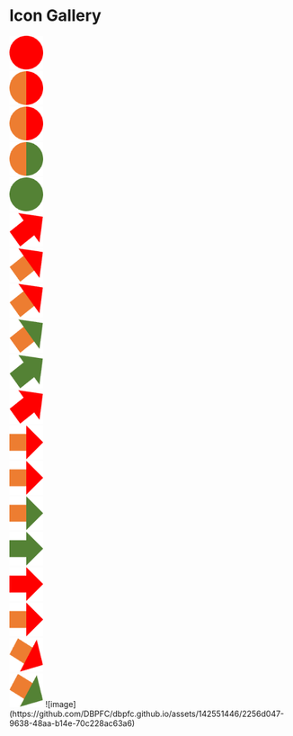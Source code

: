 <!DOCTYPE html>
<html>
<head>
  <title>Public Icon Gallery</title>
</head>
<body>
  <h1>Icon Gallery</h1>
  
<div>
<img src="https://github.com/DBPFC/dbpfc.github.io/blob/main/R0_Dot_Icon_0.6cm.png" alt="R0_Dot_Icon_0.6cm"width = "60" height="60">
<br>
<img src="https://github.com/DBPFC/dbpfc.github.io/blob/main/AR0_Dot_Icon_0.6cm.png" alt="AR0_Dot_Icon_0.6cm"width = "60" height="60">
<br>
<img src="https://github.com/DBPFC/dbpfc.github.io/blob/main/AR0_Dot_Icon_0.6cm.png" alt="AR0_Dot_Icon_0.6cm"width = "60" height="60">
<br>
<img src="https://github.com/DBPFC/dbpfc.github.io/blob/main/AG0_Dot_Icon_0.6cm.png" alt="AG0_Dot_Icon_0.6cm"width = "60" height="60">
<br>
<img src="https://github.com/DBPFC/dbpfc.github.io/blob/main/G0_Dot_Icon_0.6cm.png" alt="G0_Dot_Icon_0.6cm"width = "60" height="60">
<br>
<img src="https://github.com/DBPFC/dbpfc.github.io/blob/main/R2_Arrow_Improved.png" alt="R2_Arrow_Improved"width = "60" height="60">
<br>
<img src="https://github.com/DBPFC/dbpfc.github.io/blob/main/AR2_Arrow_Improved.png" alt="AR2_Arrow_Improved"width = "60" height="60">
<br>
<img src="https://github.com/DBPFC/dbpfc.github.io/blob/main/AR2_Arrow_Improved.png" alt="AR2_Arrow_Improved"width = "60" height="60">
<br>
<img src="https://github.com/DBPFC/dbpfc.github.io/blob/main/AG2_Arrow_Improved.png" alt="AG2_Arrow_Improved"width = "60" height="60">
<br>
<img src="https://github.com/DBPFC/dbpfc.github.io/blob/main/G2_Arrow_Improved.png" alt="G2_Arrow_Improved"width = "60" height="60">
<br>
<img src="https://github.com/DBPFC/dbpfc.github.io/blob/main/R2_Arrow_Improved.png" alt="R2_Arrow_Improved"width = "60" height="60">
<br>
<img src="https://github.com/DBPFC/dbpfc.github.io/blob/main/AR3_Arrow_NoChange.png" alt="AR3_Arrow_NoChange"width = "60" height="60">
<br>
<img src="https://github.com/DBPFC/dbpfc.github.io/blob/main/AR3_Arrow_NoChange.png" alt="AR3_Arrow_NoChange"width = "60" height="60">
<br>
<img src="https://github.com/DBPFC/dbpfc.github.io/blob/main/AG3_Arrow_NoChange.png" alt="AG3_Arrow_NoChange"width = "60" height="60">
<br>
<img src="https://github.com/DBPFC/dbpfc.github.io/blob/main/G3_Arrow_NoChange.png" alt="G3_Arrow_NoChange"width = "60" height="60">
<br>
<img src="https://github.com/DBPFC/dbpfc.github.io/blob/main/R3_Arrow_NoChange.png" alt="R3_Arrow_NoChange"width = "60" height="60">
<br>
<img src="https://github.com/DBPFC/dbpfc.github.io/blob/main/AR3_Arrow_NoChange.png" alt="AR3_Arrow_NoChange"width = "60" height="60">
<br>
<img src="https://github.com/DBPFC/dbpfc.github.io/blob/main/AR4_Arrow_Diminished.png" alt="AR4_Arrow_Diminished"width = "60" height="60">
<br>
<img src="https://github.com/DBPFC/dbpfc.github.io/blob/main/AG4_Arrow_Diminished.png" alt="AG4_Arrow_Diminished"width = "60" height="60">
![image](https://github.com/DBPFC/dbpfc.github.io/assets/142551446/2256d047-9638-48aa-b14e-70c228ac63a6)

</div>
</body>
</html>
